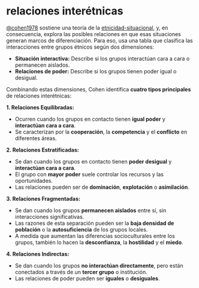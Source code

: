 # relaciones interétnicas

[@cohen1978](@cohen1978.md) sostiene una teoría de la [etnicidad-situacional](etnicidad-situacional.md), y, en consecuencia, explora las posibles relaciones en que esas situaciones generan marcos de diferenciación. Para eso, usa una tabla que clasifica las interacciones entre grupos étnicos según dos dimensiones:

* **Situación interactiva:** Describe si los grupos interactúan cara a cara o permanecen aislados.
* **Relaciones de poder:** Describe si los grupos tienen poder igual o desigual.

Combinando estas dimensiones, Cohen identifica **cuatro tipos principales** de relaciones interétnicas:

**1. Relaciones Equilibradas:**

* Ocurren cuando los grupos en contacto tienen **igual poder** y **interactúan cara a cara**.
* Se caracterizan por la **cooperación**, la **competencia** y el **conflicto** en diferentes áreas.

**2. Relaciones Estratificadas:**

* Se dan cuando los grupos en contacto tienen **poder desigual** y **interactúan cara a cara**.
* El grupo con **mayor poder** suele controlar los recursos y las oportunidades.
* Las relaciones pueden ser de **dominación**, **explotación** o **asimilación**.

**3. Relaciones Fragmentadas:**

* Se dan cuando los grupos **permanecen aislados** entre sí, sin interacciones significativas.
* Las razones de esta separación pueden ser la **baja densidad de población** o la **autosuficiencia** de los grupos locales.
* A medida que aumentan las diferencias socioculturales entre los grupos, también lo hacen la **desconfianza**, la **hostilidad** y el **miedo**.

**4. Relaciones Indirectas:**

* Se dan cuando los grupos **no interactúan directamente**, pero están conectados a través de un **tercer grupo** o institución.
* Las relaciones de poder pueden ser **iguales** o **desiguales**.
